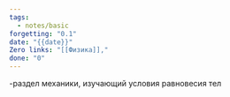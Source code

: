 ```yaml
---
tags:
  - notes/basic
forgetting: "0.1"
date: "{{date}}"
Zero links: "[[Физика]],"
done: "0"
---
```

-раздел механики, изучающий условия равновесия тел 



